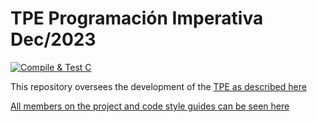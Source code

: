 # TPE Programación Imperativa Dec/2023

<!-- Status badge, requires to be logged into Github with permission to view the repo -->

[![Compile & Test C](https://github.com/itba-final-pi/TPE-2023/actions/workflows/test-c.yml/badge.svg)](https://github.com/itba-final-pi/TPE-2023/actions/workflows/test-c.yml)

<!-- End Status badge -->

This repository oversees the development of the [TPE as described here](https://docs.google.com/document/d/1wUARmwvPXxHk7e4jIkVxDeeFW-MSZbRAa6W8VgzmrmE/edit?usp=sharing)

[All members on the project and code style guides can be seen here](./CONTRIBUTING.md)